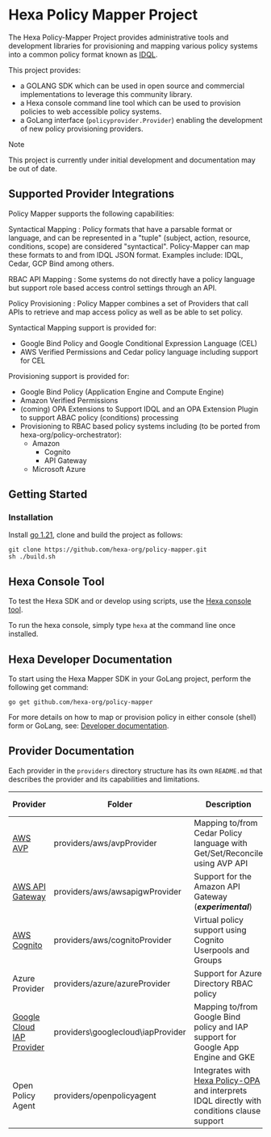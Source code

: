 # Hexa Policy Mapper Project

The Hexa Policy-Mapper Project provides administrative tools and development libraries for provisioning and mapping various policy systems into a common policy format known as [IDQL](https://github.com/hexa-org/policy/blob/main/specs/IDQL-core-specification.md).

This project provides:
* a GOLANG SDK which can be used in open source and commercial implementations to leverage this community library.
* a Hexa console command line tool which can be used to provision policies to web accessible policy systems.
* a GoLang interface (`policyprovider.Provider`) enabling the development of new policy provisioning providers.

> [!Note]
> This project is currently under initial development and documentation may be out of date.

## Supported Provider Integrations

Policy Mapper supports the following capabilities:

Syntactical Mapping
: Policy formats that have a parsable format or language, and can be represented in a "tuple" (subject, action, resource, conditions, scope) are considered "syntactical". Policy-Mapper can map these formats to and from IDQL JSON format. Examples include: IDQL, Cedar, GCP Bind among others.

RBAC API Mapping
: Some systems do not directly have a policy language but support role based access control settings through an API.

Policy Provisioning
: Policy Mapper combines a set of Providers that call APIs to retrieve and map access policy as well as be able to set policy.

Syntactical Mapping support is provided for:
* Google Bind Policy and Google Conditional Expression Language (CEL)
* AWS Verified Permissions and Cedar policy language including support for CEL

Provisioning support is provided for:
* Google Bind Policy (Application Engine and Compute Engine)
* Amazon Verified Permissions
* (coming) OPA Extensions to Support IDQL and an OPA Extension Plugin to support ABAC policy (conditions) processing
* Provisioning to RBAC based policy systems including (to be ported from hexa-org/policy-orchestrator):
  * Amazon
    * Cognito
    * API Gateway
  * Microsoft Azure

  
## Getting Started

### Installation

Install [go 1.21](https://go.dev), clone and build the project as follows:

```shell
git clone https://github.com/hexa-org/policy-mapper.git
sh ./build.sh
```
## Hexa Console Tool

To test the Hexa SDK and or develop using scripts, use the [Hexa console tool](docs/HexaAdmin.md).

To run the hexa console, simply type `hexa` at the command line once installed.

## Hexa Developer Documentation

To start using the Hexa Mapper SDK in your GoLang project, perform the following get command:
```shell
go get github.com/hexa-org/policy-mapper
```
For more details on how to map or provision policy in either console (shell) form or GoLang, see: [Developer documentation](docs/Developer.md).

## Provider Documentation

Each provider in the `providers` directory structure has its own `README.md` that describes the provider and its capabilities and limitations.

| Provider                                                         | Folder                            | Description                                                                                                                           | Type                    | SDK | Hexa Console |
|------------------------------------------------------------------|-----------------------------------|---------------------------------------------------------------------------------------------------------------------------------------|-------------------------|-----|--------------|
| [AWS AVP](providers/aws/avpProvider/README.md)                   | providers/aws/avpProvider         | Mapping to/from Cedar Policy language with Get/Set/Reconcile using AVP API                                                            | ABAC/RBAC               | Yes | Yes          |
| [AWS API Gateway](providers/aws/awsapigwProvider/README.md)      | providers/aws/awsapigwProvider    | Support for the Amazon API Gateway (**_experimental_**)                                                                                     | RBAC                    | Yes | TBI          |
| [AWS Cognito](providers/aws/cognitoProvider/README.md)           | providers/aws/cognitoProvider     | Virtual policy support using Cognito Userpools and Groups                                                                             | RBAC                    | Yes | Yes          |
| Azure Provider                                                   | providers/azure/azureProvider     | Support for Azure Directory RBAC policy                                                                                               | RBAC                    | Yes | Yes          |
| [Google Cloud IAP Provider](providers/aws/avpProvider/README.md) | providers\googlecloud\iapProvider | Mapping to/from Google Bind policy and IAP support for Google App Engine and GKE                                                      | ABAC/RBAC               | Yes | Yes          |
| Open Policy Agent                                                | providers/openpolicyagent         | Integrates with [Hexa Policy-OPA](https://github.com/hexa-org/policy-opa) and interprets IDQL directly with conditions clause support | ABAC / IDQL Interpreter | TBI | Yes          |



